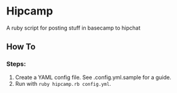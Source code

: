 Hipcamp
=======

A ruby script for posting stuff in basecamp to hipchat

How To
------

### Steps:

1. Create a YAML config file. See .config.yml.sample for a guide.
2. Run with `ruby hipcamp.rb config.yml`.
